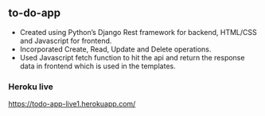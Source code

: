 ## to-do-app
- Created using Python’s Django Rest framework for backend, HTML/CSS and Javascript for frontend.
- Incorporated Create, Read, Update and Delete operations.
- Used Javascript fetch function to hit the api and return the response data in frontend which is used in the templates.
### Heroku live
https://todo-app-live1.herokuapp.com/
